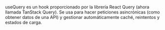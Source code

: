 useQuery es un hook proporcionado por la librería React Query (ahora llamada TanStack Query). 
Se usa para hacer peticiones asincrónicas (como obtener datos de una API) y gestionar automáticamente caché, reintentos y estados de carga.